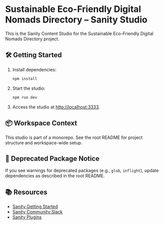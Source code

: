 # Sustainable Eco-Friendly Digital Nomads Directory – Sanity Studio

This is the Sanity Content Studio for the Sustainable Eco-Friendly Digital Nomads Directory project.

## 🛠️ Getting Started

1. Install dependencies:
   ```bash
   npm install
   ```

2. Start the studio:
   ```bash
   npm run dev
   ```

3. Access the studio at [http://localhost:3333](http://localhost:3333).

## 📦 Workspace Context

This studio is part of a monorepo. See the root README for project structure and workspace-wide setup.

## 🔧 Deprecated Package Notice

If you see warnings for deprecated packages (e.g., `glob`, `inflight`), update dependencies as described in the root README.

## 📚 Resources

- [Sanity Getting Started](https://www.sanity.io/docs/introduction/getting-started?utm_source=readme)
- [Sanity Community Slack](https://slack.sanity.io/?utm_source=readme)
- [Sanity Plugins](https://www.sanity.io/docs/content-studio/extending?utm_source=readme)
